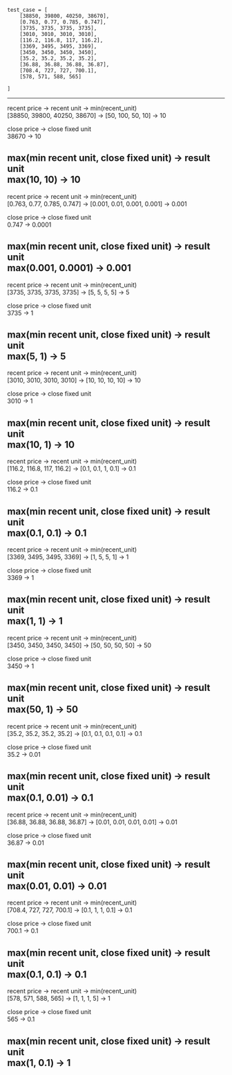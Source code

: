     test_case = [
        [38850, 39800, 40250, 38670],
        [0.763, 0.77, 0.785, 0.747],
        [3735, 3735, 3735, 3735],
        [3010, 3010, 3010, 3010],
        [116.2, 116.8, 117, 116.2],
        [3369, 3495, 3495, 3369],
        [3450, 3450, 3450, 3450],
        [35.2, 35.2, 35.2, 35.2],
        [36.88, 36.88, 36.88, 36.87],
        [708.4, 727, 727, 700.1],
        [578, 571, 588, 565]

    ]

--------------------------------------------------
recent price -> recent unit -> min(recent_unit)  
[38850, 39800, 40250, 38670] -> [50, 100, 50, 10] -> 10

close price -> close fixed unit  
38670 -> 10

max(min recent unit, close fixed unit) -> result unit  
max(10, 10) -> 10
--------------------------------------------------
recent price -> recent unit -> min(recent_unit)  
[0.763, 0.77, 0.785, 0.747] -> [0.001, 0.01, 0.001, 0.001] -> 0.001

close price -> close fixed unit  
0.747 -> 0.0001  

max(min recent unit, close fixed unit) -> result unit  
max(0.001, 0.0001) -> 0.001
--------------------------------------------------
recent price -> recent unit -> min(recent_unit)  
[3735, 3735, 3735, 3735] -> [5, 5, 5, 5] -> 5

close price -> close fixed unit  
3735 -> 1

max(min recent unit, close fixed unit) -> result unit    
max(5, 1) -> 5
--------------------------------------------------
recent price -> recent unit -> min(recent_unit)  
[3010, 3010, 3010, 3010] -> [10, 10, 10, 10] -> 10

close price -> close fixed unit  
3010 -> 1

max(min recent unit, close fixed unit) -> result unit  
max(10, 1) -> 10
--------------------------------------------------
recent price -> recent unit -> min(recent_unit)  
[116.2, 116.8, 117, 116.2] -> [0.1, 0.1, 1, 0.1] -> 0.1

close price -> close fixed unit  
116.2 -> 0.1

max(min recent unit, close fixed unit) -> result unit  
max(0.1, 0.1) -> 0.1
--------------------------------------------------
recent price -> recent unit -> min(recent_unit)  
[3369, 3495, 3495, 3369] -> [1, 5, 5, 1] -> 1

close price -> close fixed unit  
3369 -> 1

max(min recent unit, close fixed unit) -> result unit  
max(1, 1) -> 1
--------------------------------------------------
recent price -> recent unit -> min(recent_unit)  
[3450, 3450, 3450, 3450] -> [50, 50, 50, 50] -> 50

close price -> close fixed unit  
3450 -> 1

max(min recent unit, close fixed unit) -> result unit  
max(50, 1) -> 50
--------------------------------------------------
recent price -> recent unit -> min(recent_unit)  
[35.2, 35.2, 35.2, 35.2] -> [0.1, 0.1, 0.1, 0.1] -> 0.1

close price -> close fixed unit  
35.2 -> 0.01

max(min recent unit, close fixed unit) -> result unit  
max(0.1, 0.01) -> 0.1
--------------------------------------------------
recent price -> recent unit -> min(recent_unit)  
[36.88, 36.88, 36.88, 36.87] -> [0.01, 0.01, 0.01, 0.01] -> 0.01

close price -> close fixed unit  
36.87 -> 0.01

max(min recent unit, close fixed unit) -> result unit  
max(0.01, 0.01) -> 0.01
--------------------------------------------------
recent price -> recent unit -> min(recent_unit)  
[708.4, 727, 727, 700.1] -> [0.1, 1, 1, 0.1] -> 0.1

close price -> close fixed unit  
700.1 -> 0.1

max(min recent unit, close fixed unit) -> result unit  
max(0.1, 0.1) -> 0.1
--------------------------------------------------
recent price -> recent unit -> min(recent_unit)  
[578, 571, 588, 565] -> [1, 1, 1, 5] -> 1

close price -> close fixed unit  
565 -> 0.1

max(min recent unit, close fixed unit) -> result unit  
max(1, 0.1) -> 1
--------------------------------------------------
